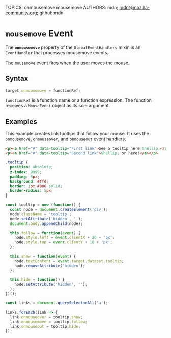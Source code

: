 TOPICS: onmousemove
        mousemove
AUTHORS: mdn; mdn@mozilla-community.org; github:mdn

# `mousemove` Event

The **`onmousemove`** property of the `GlobalEventHandlers` mixin is an `EventHandler` that
processes mousemove events.

The `mousemove` event fires when the user moves the mouse.

## Syntax

```javascript
target.onmousemove = functionRef;
```

`functionRef` is a function name or a function expression. The function receives a
`MouseEvent` object as its sole argument.

## Examples

This example creates link tooltips that follow your mouse. It uses the `onmousemove`, `onmouseover`,
and `onmouseout` event handlers.

```html
<p><a href="#" data-tooltip="First link">See a tooltip here &hellip;</a></p>
<p><a href="#" data-tooltip="Second link">&hellip; or here!</a></p>
```

```css
.tooltip {
  position: absolute;
  z-index: 9999;
  padding: 6px;
  background: #ffd;
  border: 1px #886 solid;
  border-radius: 5px;
}
```

```javascript
const tooltip = new (function() {
  const node = document.createElement('div');
  node.className = 'tooltip';
  node.setAttribute('hidden', '');
  document.body.appendChild(node);

  this.follow = function(event) {
    node.style.left = event.clientX + 20 + 'px';
    node.style.top = event.clientY + 10 + 'px';
  };

  this.show = function(event) {
    node.textContent = event.target.dataset.tooltip;
    node.removeAttribute('hidden');
  };

  this.hide = function() {
    node.setAttribute('hidden', '');
  };
})();

const links = document.querySelectorAll('a');

links.forEach(link => {
  link.onmouseover = tooltip.show;
  link.onmousemove = tooltip.follow;
  link.onmouseout = tooltip.hide;
});
```
